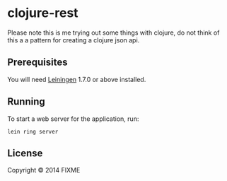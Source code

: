 # clojure-rest

Please note this is me trying out some things with clojure, do not think of this a a pattern for creating a clojure json api.

## Prerequisites

You will need [Leiningen][1] 1.7.0 or above installed.

[1]: https://github.com/technomancy/leiningen

## Running

To start a web server for the application, run:

    lein ring server

## License

Copyright © 2014 FIXME
